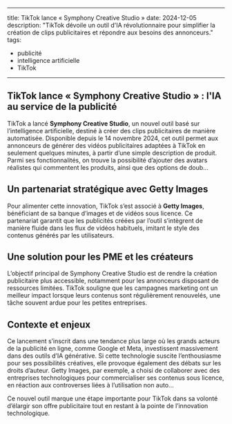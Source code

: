 
---
title: TikTok lance « Symphony Creative Studio »
date: 2024-12-05
description: "TikTok dévoile un outil d'IA révolutionnaire pour simplifier la création de clips publicitaires et répondre aux besoins des annonceurs." 
tags:
   - publicité
   - intelligence artificielle
   - TikTok
---

## TikTok lance « Symphony Creative Studio » : l'IA au service de la publicité

TikTok a lancé **Symphony Creative Studio**, un nouvel outil basé sur l’intelligence artificielle, destiné à créer des clips publicitaires de manière automatisée. Disponible depuis le 14 novembre 2024, cet outil permet aux annonceurs de générer des vidéos publicitaires adaptées à TikTok en seulement quelques minutes, à partir d’une simple description de produit. Parmi ses fonctionnalités, on trouve la possibilité d’ajouter des avatars réalistes qui commentent les produits, ainsi que des options de doub...

## Un partenariat stratégique avec Getty Images

Pour alimenter cette innovation, TikTok s’est associé à **Getty Images**, bénéficiant de sa banque d’images et de vidéos sous licence. Ce partenariat garantit que les publicités créées par l’outil s’intègrent de manière fluide dans les flux de vidéos habituels, imitant le style des contenus générés par les utilisateurs.

## Une solution pour les PME et les créateurs

L’objectif principal de Symphony Creative Studio est de rendre la création publicitaire plus accessible, notamment pour les annonceurs disposant de ressources limitées. TikTok souligne que les campagnes marketing ont un meilleur impact lorsque leurs contenus sont régulièrement renouvelés, une tâche souvent ardue pour les petites entreprises.

## Contexte et enjeux

Ce lancement s’inscrit dans une tendance plus large où les grands acteurs de la publicité en ligne, comme Google et Meta, investissent massivement dans des outils d’IA générative. Si cette technologie suscite l’enthousiasme pour ses possibilités créatives, elle provoque également des débats sur les droits d’auteur. Getty Images, par exemple, a choisi de collaborer avec des entreprises technologiques pour commercialiser ses contenus sous licence, en réaction aux controverses liées à l’utilisation non auto...

Ce nouvel outil marque une étape importante pour TikTok dans sa volonté d’élargir son offre publicitaire tout en restant à la pointe de l’innovation technologique.

